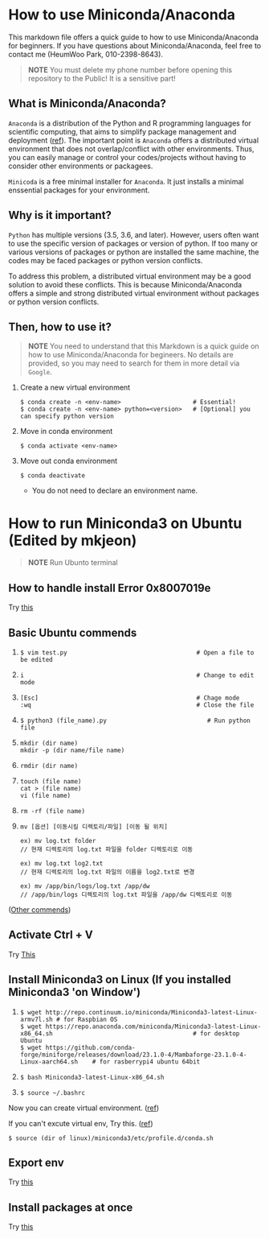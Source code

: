 # How to use Miniconda/Anaconda
This markdown file offers a quick guide to how to use Miniconda/Anaconda for beginners. 
If you have questions about Miniconda/Anaconda, feel free to contact me (HeumWoo Park, 010-2398-8643).
> **NOTE** You must delete my phone number before opening this repository to the Public! It is a sensitive part!

## What is Miniconda/Anaconda?
`Anaconda` is a distribution of the Python and R programming languages for scientific computing, that aims to simplify package management and deployment ([ref](https://en.wikipedia.org/wiki/Anaconda_(Python_distribution))).
The important point is `Anaconda` offers a distributed virtual environment that does not overlap/conflict with other environments.
Thus, you can easily manage or control your codes/projects without having to consider other environments or packagees.

`Minicoda` is a free minimal installer for `Anaconda`. It just installs a minimal enssential packages for your environment.

## Why is it important?
`Python` has multiple versions (3.5, 3.6, and later). 
However, users often want to use the specific version of packages or version of python.
If too many or various versions of packages or python are installed the same machine, the codes may be faced packages or python version conflicts.

To address this problem, a distributed virtual environment may be a good solution to avoid these conflicts.
This is because Miniconda/Anaconda offers a simple and strong distributed virtual environment without packages or python version conflicts.

## Then, how to use it?
> **NOTE** You need to understand that this Markdown is a quick guide on how to use Miniconda/Anaconda for begineers. No details are provided, so you may need to search for them in more detail via `Google`.
1. Create a new virtual environment
    ```
    $ conda create -n <env-name>                    # Essential!
    $ conda create -n <env-name> python=<version>   # [Optional] you can specify python version
    ```
2. Move in conda environment
    ```
    $ conda activate <env-name>
    ```
3. Move out conda environment
    ```
    $ conda deactivate
    ```
    - You do not need to declare an environment name.


# How to run Miniconda3 on Ubuntu (Edited by mkjeon)

> **NOTE** Run Ubunto terminal

## How to handle install Error 0x8007019e
Try [this](https://www.zinnunkebi.com/windows10-ubuntu-install-error/)

 
## Basic Ubuntu commends
1.
    ```
    $ vim test.py                                    # Open a file to be edited
    ```
2.    
    ```
    i                                                # Change to edit mode
    ```
3.    
    ```
    [Esc]                                            # Chage mode
    :wq                                              # Close the file
    ```
4.    
    ```
    $ python3 (file_name).py                            # Run python file
    ```

5. 
   ```
   mkdir (dir name)
   mkdir -p (dir name/file name)
    ```

6.  
    ```
    rmdir (dir name)
    ``` 
      
7. 
   ```
   touch (file name)
   cat > (file name)
   vi (file name)
   ```


8. 
    ```
    rm -rf (file name)
    ```

9. 
    ```
    mv [옵션] [이동시킬 디렉토리/파일] [이동 될 위치]

    ex) mv log.txt folder
    // 현재 디렉토리의 log.txt 파일을 folder 디렉토리로 이동

    ex) mv log.txt log2.txt
    // 현재 디렉토리의 log.txt 파일의 이름을 log2.txt로 변경

    ex) mv /app/bin/logs/log.txt /app/dw
    // /app/bin/logs 디렉토리의 log.txt 파일을 /app/dw 디렉토리로 이동
    ```


([Other commends](https://austcoconut.tistory.com/entry/%EB%AC%B4%EC%9E%91%EC%A0%95-%EB%94%B0%EB%9D%BC-%ED%95%98%EA%B8%B0-LinuxUbuntu%EC%97%90%EC%84%9C-Python-%EA%B0%9C%EB%B0%9C-%ED%99%98%EA%B2%BD-%EA%B5%AC%EC%B6%95-python3-%EC%84%A4%EC%B9%98-pip-%EC%84%A4%EC%B9%98))
     
## Activate Ctrl + V
Try [This](https://lungfish.tistory.com/entry/Ubuntu-%EC%9C%88%EB%8F%84%EC%9A%B0%EC%97%90%EC%84%9C-%EC%9A%B0%EB%B6%84%ED%88%AC-%EB%A6%AC%EB%88%85%EC%8A%A4%EB%A1%9C-%EB%B3%B5%EC%82%AC-%EB%B6%99%EC%97%AC-%EB%84%A3%EA%B8%B0%EA%B0%80-%EC%95%88%EB%90%A0-%EB%95%8C#:~:text=%E2%80%BB%20%EC%9C%88%EB%8F%84%EC%9A%B0%EC%97%90%EC%84%9C%20%EB%B3%B5%EC%82%AC%ED%95%A0,%2B%20Shift%20%2B%20V%20%EB%88%8C%EB%9F%AC%EC%95%BC%20%ED%95%A9%EB%8B%88%EB%8B%A4.)


## Install Miniconda3 on Linux (If you installed Miniconda3 'on Window')
1.
    ```
    $ wget http://repo.continuum.io/miniconda/Miniconda3-latest-Linux-armv7l.sh # for Raspbian OS
    $ wget https://repo.anaconda.com/miniconda/Miniconda3-latest-Linux-x86_64.sh                                       # for desktop Ubuntu
    $ wget https://github.com/conda-forge/miniforge/releases/download/23.1.0-4/Mambaforge-23.1.0-4-Linux-aarch64.sh    # for rasberrypi4 ubuntu 64bit
    ```
    
2.    
    ```
    $ bash Miniconda3-latest-Linux-x86_64.sh
    ```
3.    
    ```
    $ source ~/.bashrc
    ```
Now you can create virtual environment. ([ref](https://codingboycc.tistory.com/74))
    
If you can't excute virtual env, Try this. ([ref](https://technical-support.tistory.com/112))

    
    $ source (dir of linux)/miniconda3/etc/profile.d/conda.sh
    
## Export env
Try [this](https://otugi.tistory.com/381)

## Install packages at once
Try [this](https://zephyrus1111.tistory.com/405)
